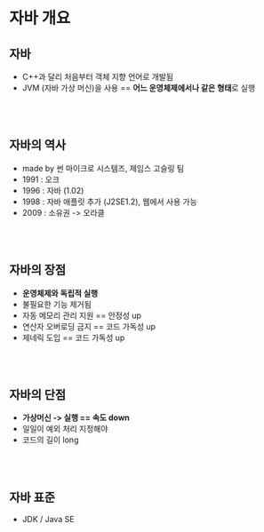 # 자바 개요


## 자바
- C++과 달리 처음부터 객체 지향 언어로 개발됨
- JVM (자바 가상 머신)을 사용 == **어느 운영체제에서나 같은 형태**로 실행

<br><br>

## 자바의 역사
- made by 썬 마이크로 시스템즈, 제임스 고슬링 팀
- 1991 : 오크
- 1996 : 자바 (1.02)
- 1998 : 자바 애플릿 추가 (J2SE1.2), 웹에서 사용 가능
- 2009 : 소유권 -> 오라클

<br><br>

## 자바의 장점
- **운영체제와 독립적 실행**
- 불필요한 기능 제거됨
- 자동 메모리 관리 지원 == 안정성 up
- 연산자 오버로딩 금지 == 코드 가독성 up
- 제네릭 도입 == 코드 가독성 up

<br><br>

## 자바의 단점
- **가상머신 -> 실행 == 속도 down**
- 일일이 예외 처리 지정해야
- 코드의 길이 long

<br><br>

## 자바 표준
- JDK / Java SE

<br><br>
